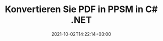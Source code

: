 ---
############################# Static ############################
layout: "autogen-gist"
date: 2021-10-02T14:22:14+03:00
draft: false
path: "de/total/net/conversion/pdf-to-ppsm/"
other_out_formats: "DOC DOCX DOCM DOT DOTX DOTM TXT RTF HTML HTM MHTML MHT XLS XLSX XLSM XLSB XLT XLTX XLTM XLAM CSV TSV DIF SXC FODS PPT PPTX PPTM PPS PPSX PPSM POT POTX POTM ODT OTT OTP ODP ODS EMZ WMZ SVG SVGZ XPS TEX DCM WMF EMF BMP PNG GIF JPEG TIFF ICO WEBP JP2 TGA PSB PSD EPUB MD DICOM FODP JPG"
ad_headline: "Konvertieren Sie PDF in PPSM | .NET"
ad_description: "Die genaueste PDF-zu-PPSM-Dokumentkonvertierungslösung für Ihre .NET-Anwendungen."

############################# Head ############################
head_title: "Konvertieren Sie PDF in PPSM in C# .NET – Schnelle PDF-Konvertierung"
head_description: "Schnelle und sichere Konvertierung von PDF in PPSM in .NET- und Mono-Frameworks – Konvertieren Sie PDF in PPSM und über 100 andere Dateiformate in jeder Art von C#-, VB.NET-, ASP.NET- und .NET Core-Anwendung."

############################# Header ############################
title: "Konvertieren Sie PDF in PPSM in C# .NET"
description: "Konvertieren Sie PDF in PPSM in C# .NET-Anwendungen mit flexiblen Dokumentkonvertierungsfunktionen, um das Erscheinungsbild des konvertierten Dokumentformats anzupassen. Konvertieren Sie akkurat PDF-Dateien in Textverarbeitungsdokumente, Excel-Tabellen, PowerPoint-Präsentationen, Photoshop, eBooks, Web- und Bilddateiformate. Konvertieren Sie das gesamte Dokument oder wählen Sie bestimmte Seiten der PDF-Datei basierend auf den ausgewählten Seitenzahlen oder Seitenbereichen aus und konvertieren Sie es einfach in eine Vielzahl von unterstützten Dokumentformaten."

############################# SubMenu ############################
submenu:
    enable: false

############################# Content ############################
content:
    enable: true
    block:
    - title_left: "So konvertieren Sie PDF in PPSM in C# .NET"
      content_left: |
          Befolgen Sie diese einfachen Schritte für die Konvertierung von PDF in PPSM in .NET. Sehen Sie sich das konvertierte Dokument so an, wie es ist, oder rendern und zeigen Sie es als HTML an, ohne externe Software zu verwenden.

          -   **Converter**-Objekt erstellen, um PDF-Dokument zu konvertieren
          -   Legen Sie die Konvertierungsoptionen für das PPSM-Format fest
          -   Rufen Sie die **Convert**-Methode der **Converter**-Klasseninstanz für die Konvertierung in PPSM auf
          -   Legen Sie Optionen für den HTML-Viewer fest
          -   **Viewer**-Objekt erstellen, um das konvertierte Dokument als HTML anzuzeigen
          
      title_right: "Downloads & Installationsanleitungen"
      content_right: |
          Sie benötigen die Namensräume `GroupDocs.Conversion` und `GroupDocs.Viewer`, um PDF-Dateien in eine Vielzahl von Bildern und Dokumenttypen wie Microsoft Office (Word, Excel, PowerPoint, Project, Outlook), OpenDocument, HTML und CAD-Diagramme zu konvertieren. Erkunden Sie andere [.NET-APIs für Office-Dokumente](https://products.conholdate.com/total/net/), wie sie von Conholdate.Total angeboten werden.
          
          Holen Sie sich die entsprechenden Assembly-Dateien von den [Downloads](https://downloads.conholdate.com/total/net) oder holen Sie sich das gesamte Paket von [NuGet](https://www.nuget.org/packages/Conholdate.Total/), um `Conholdate.Total für .NET` direkt in Ihrem Arbeitsbereich hinzuzufügen.
          
      gisthash: "d2247f969461c42ed50a02e53e93953a"
      gistfile: "pdf-to-word-conversion-and-html-viewer.cs"

    - title_left: "Konvertieren Sie PDF- in Word-Dokumente in .NET"
      content_left: |
          Mit Conholdate.Total-APIs wird die Konvertierung von PDF in ein Word-Dokument in C# .NET-Anwendungen einfacher. Die PDF-Datei wird in eine Word-Datei (DOCX) mit Dokumentformatierung als Quelldatei umgewandelt. Sie können die Inhalte wie Text, Tabellen, Bilder und Listen aus dem konvertierten Word-Dokument einfach bearbeiten.

          -   Erstellen Sie ein **Converter**-Klassenobjekt und übergeben Sie die **PDF**-Quelldatei daran
          -   Rufen Sie die **Convert**-Methode des **Converter**-Objekts auf
          -   Geben Sie **DOCX** als gewünschtes Ausgabeformat an, indem Sie ihm das Objekt **WordProcessingConvertOptions** übergeben
          -   Rufen Sie die **Convert**-Methode der **Converter**-Klasseninstanz für die Konvertierung in **DOCX** auf
          
      title_right: "Konvertieren passwortgeschützter Archive"
      content_right: |
          In einigen Fällen ist das konvertierte Dokument größer und die Konvertierung dauert einige Zeit. Standardmäßig wird das zwischengespeicherte konvertierte Dokument auf dem lokalen Laufwerk gespeichert, aber [Conholdate.Total for .NET](https://products.conholdate.com/total/net/) bietet eine benutzerdefinierte Cache-Implementierungsfunktion mithilfe der iCache-Schnittstelle zur effizienten Verwaltung Zwischenspeichern Sie Konvertierungsergebnisse auf Ihre eigene Weise. Es beschleunigt den gesamten sich wiederholenden Konvertierungsprozess.
          
          Die [.NET PDF-Konvertierungsbibliothek](https://products.groupdocs.com/conversion/net/) unterstützt auch die Konvertierung in und aus passwortgeschützten Archiven und die Komprimierung der Konvertierungsergebnisse in ZIP, RAR, 7Z, TAR, GZ und BZ2 Archivformate.
          
      gisthash: "d2247f969461c42ed50a02e53e93953a"
      gistfile: "pdf-to-word-conversion.cs"

    - title_left: "Konvertieren Sie PDF in Excel in C# .NET"
      content_left: |
          Wandeln Sie PDFs in Excel-Tabellen um, indem Sie ein paar Zeilen C# .NET-Code verwenden. Der Inhalt einer PDF-Datei wird in Zeilen und Spalten eines Excel-Arbeitsblatts umgewandelt, das Sie ganz einfach nach Bedarf bearbeiten können. Eine PDF-Datei kann in diese Tabellenkalkulationsformate (XLS, XLSX, XLSM, XLSB, XLTX, XLT), OpenDocument (ODS, OTS) und Apple iWork Numbers konvertiert werden.

          -   Erstellen Sie ein **Converter**-Klassenobjekt und übergeben Sie die **PDF**-Quelldatei daran
          -   Rufen Sie die **Convert**-Methode des **Converter**-Objekts auf
          -   Geben Sie **XLSX** als gewünschtes Ausgabeformat an, indem Sie ihm das Objekt **SpreadsheetConvertOptions** übergeben
          -   Rufen Sie die **Convert**-Methode der **Converter**-Klasseninstanz für die Konvertierung in **XLSX** auf
        
      title_right: "Extraktion von Quelldokumentinformationen"
      content_right: |
          Die Funktion zum Extrahieren von Dokumenteninformationen ermöglicht nicht nur das Abrufen grundlegender Informationen über die Quelldokumentdatei, sondern unterstützt auch das Extrahieren einiger wertvoller dateiformatspezifischer Informationen wie Projektstart- und -enddaten einer Microsoft Project-Datei, Druckbeschränkungen für ein PDF-Dokument Liste von Ordnern, die in einer Outlook-Datendatei enthalten sind usw.

          Konvertieren Sie gängige Dokumentdateiformate auf verschiedenen Betriebssystemen wie Windows, Linux oder macOS, während Sie Plattformen wie Windows Azure, Mono und Xamarin verwenden.
          
      gisthash: "d2247f969461c42ed50a02e53e93953a"
      gistfile: "pdf-to-excel-conversion.cs"

    - title_left: "Konvertieren Sie PDF in PowerPoint in C# .NET"
      content_left: |
          Das Konvertieren von PDF- in PowerPoint-Folien (PPT, PPTX) ist mit Conholdate.Total für .NET-APIs schneller. Nach der Konvertierung können Sie die PowerPoint-Präsentationen und -Folien problemlos in Microsoft PowerPoint bearbeiten.

          -   Erstellen Sie ein **Converter**-Klassenobjekt und übergeben Sie die **PDF**-Quelldatei daran
          -   Rufen Sie die **Convert**-Methode des **Converter**-Objekts auf
          -   Geben Sie **PPTX** als gewünschtes Ausgabeformat an, indem Sie ihm das Objekt **PresentationConvertOptions** übergeben
          -   Rufen Sie die **Convert**-Methode der **Converter**-Klasseninstanz für die Konvertierung in **PPTX** auf.
          
      title_right: "Laden und Konvertieren von entfernt lokalisierten Dokumenten"
      content_right: |
          Mit Conholdate.Total für .NET können Entwickler Dokumente von verschiedenen Remote-Standorten und Cloud-Dokumentspeicherressourcen wie Amazon S3, Microsoft Azure Blob, FTP, lokalen Datenträgern, Streams oder einer einfachen URL laden und konvertieren. Sie müssen nur die Methode zum Abrufen des remote lokalisierten Dokumentenstroms angeben und ihn dann als Konstruktor an die Converter-Klasse übergeben.
          
          Conholdate.Total für .NET-APIs sind nativ für Windows Forms, ASP.NET, WPF, WCF oder jede Art von Anwendung, die auf .NET Framework 2.0 oder höher basiert.
          
      gisthash: "d2247f969461c42ed50a02e53e93953a"
      gistfile: "pdf-to-powerpoint-conversion.cs"

    - title_left: "Konvertieren Sie PDF in Bilder in .NET"
      content_left: |
          Konvertieren Sie PDF in Bildformate wie JPG, PNG, GIF, BMP, TIFF und viele andere mit präziser Bildqualität und Auflösung. Wandeln Sie die gesamte PDF-Datei um oder wählen Sie aus einigen ausgewählten Seiten aus, um sie in Bilder umzuwandeln.

          -   Erstellen Sie ein **Converter**-Klassenobjekt und übergeben Sie die **PDF**-Quelldatei daran
          -   Rufen Sie die **Convert**-Methode des **Converter**-Objekts auf
          -   Deklarieren Sie den Delegaten **SavePageStream**, um die konvertierte Dokumentseite im Stream zu speichern
          -   Geben Sie **PNG** als gewünschtes Ausgabeformat an, indem Sie ihm das Objekt **ImageConvertOptions** übergeben
          -   Rufen Sie die **Convert**-Methode der **Converter**-Klasseninstanz für die Konvertierung in **PNG** auf
          
      title_right: "Fügen Sie Text- oder Bildwasserzeichen zu Dokumenten hinzu"
      content_right: |
          Konvertieren Sie Dokumente genau wie die Originaldatei und wenden Sie Text- oder Bildwasserzeichen auf die konvertierten Dokumentseiten an. Stempeln Sie die Wasserzeichen intelligent mit einer Handvoll Wasserzeichenoptionen, um Schriftart, Farbe, Breite, Höhe, Drehwinkel, Transparenz zu verwalten und das Wasserzeichen im Hintergrund der Dokumentseiten zu platzieren.
          
          Die automatische Erkennung des Formats des Quelldokuments ist eine weitere nützliche Funktion, um die Dateierweiterung selbst in einigen Fällen abzurufen, in denen die Quelldatei in Form eines Bytestroms präsentiert wird. Entwickler können auch eine vollständige Liste aller unterstützten Konvertierungsformate abrufen, wenn sie ein Dokument in ein anderes Dateiformat konvertieren, indem sie die GetPossibleConversions-Methode des Converter-Objekts aufrufen.
          
      gisthash: "d2247f969461c42ed50a02e53e93953a"
      gistfile: "pdf-to-image-conversion.cs"

############################# About Formats ############################
about_formats:
    enable: false
############################# More Formats ############################
more_formats:
    enable: true
    auto: false
    other_out_formats: DOC DOCX DOCM DOT DOTX DOTM TXT RTF HTML HTM MHTML MHT XLS XLSX XLSM XLSB XLT XLTX XLTM XLAM CSV TSV DIF SXC FODS PPT PPTX PPTM PPS PPSX PPSM POT POTX POTM ODT OTT OTP ODP ODS EMZ WMZ SVG SVGZ XPS TEX DCM WMF EMF BMP PNG GIF JPEG TIFF ICO WEBP JP2 TGA PSB PSD EPUB MD DICOM FODP JPG
############################# Back to top ###############################
back_to_top:
  enable: true
---